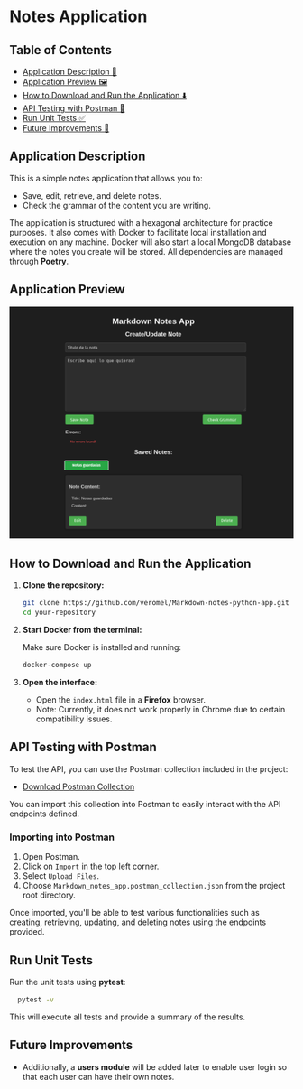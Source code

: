 # Notes Application

## Table of Contents

* [Application Description 📝](#application-description)
* [Application Preview 🖼️](#application-preview)
* [How to Download and Run the Application ⬇️](#how-to-download-and-run-the-application)
* [API Testing with Postman 🔧](#api-testing-with-postman)
* [Run Unit Tests ✅](#run-unit-tests)
* [Future Improvements 🚀](#future-improvements)


## Application Description

This is a simple notes application that allows you to:

- Save, edit, retrieve, and delete notes.
- Check the grammar of the content you are writing.

The application is structured with a hexagonal architecture for practice purposes. It also comes with Docker to facilitate local installation and execution on any machine. Docker will also start a local MongoDB database where the notes you create will be stored. All dependencies are managed through **Poetry**.

## Application Preview

![preview.png](preview.png)

## How to Download and Run the Application

1. **Clone the repository:**

   ```bash
   git clone https://github.com/veromel/Markdown-notes-python-app.git
   cd your-repository
   ```

2. **Start Docker from the terminal:**

   Make sure Docker is installed and running:

   ```bash
   docker-compose up
   ```

3. **Open the interface:**

   - Open the `index.html` file in a **Firefox** browser.
   - Note: Currently, it does not work properly in Chrome due to certain compatibility issues.

## API Testing with Postman

To test the API, you can use the Postman collection included in the project:

- [Download Postman Collection](Markdown_notes_app.postman_collection.json)

You can import this collection into Postman to easily interact with the API endpoints defined.

### Importing into Postman

1. Open Postman.
2. Click on `Import` in the top left corner.
3. Select `Upload Files`.
4. Choose `Markdown_notes_app.postman_collection.json` from the project root directory.

Once imported, you'll be able to test various functionalities such as creating, retrieving, updating, and deleting notes using the endpoints provided.

## Run Unit Tests

Run the unit tests using **pytest**:

```bash
  pytest -v
```

This will execute all tests and provide a summary of the results.

## Future Improvements

- Additionally, a **users module** will be added later to enable user login so that each user can have their own notes.

